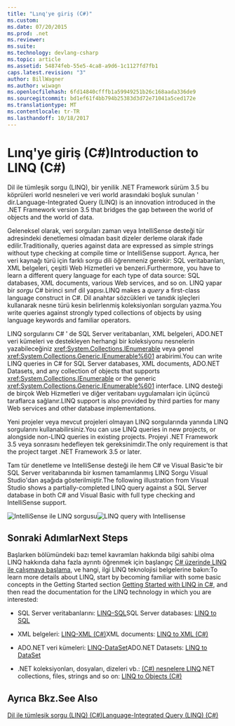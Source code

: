 ```yaml
---
title: "Lınq'ye giriş (C#)"
ms.custom: 
ms.date: 07/20/2015
ms.prod: .net
ms.reviewer: 
ms.suite: 
ms.technology: devlang-csharp
ms.topic: article
ms.assetid: 54874feb-55e5-4ca8-a9d6-1c1127fd7fb1
caps.latest.revision: "3"
author: BillWagner
ms.author: wiwagn
ms.openlocfilehash: 6fd14840cfffb1a59949251b26c168aada336de9
ms.sourcegitcommit: bd1ef61f4bb794b25383d3d72e71041a5ced172e
ms.translationtype: MT
ms.contentlocale: tr-TR
ms.lasthandoff: 10/18/2017
---
```

# <a name="introduction-to-linq-c"></a><span data-ttu-id="a5923-102">Lınq'ye giriş (C#)</span><span class="sxs-lookup"><span data-stu-id="a5923-102">Introduction to LINQ (C#)</span></span>
<span data-ttu-id="a5923-103">Dil ile tümleşik sorgu (LINQ), bir yenilik .NET Framework sürüm 3.5 bu köprüleri world nesneleri ve veri world arasındaki boşluk sunulan ' dir.</span><span class="sxs-lookup"><span data-stu-id="a5923-103">Language-Integrated Query (LINQ) is an innovation introduced in the .NET Framework version 3.5 that bridges the gap between the world of objects and the world of data.</span></span>  
  
 <span data-ttu-id="a5923-104">Geleneksel olarak, veri sorguları zaman veya IntelliSense desteği tür adresindeki denetlemesi olmadan basit dizeler derleme olarak ifade edilir.</span><span class="sxs-lookup"><span data-stu-id="a5923-104">Traditionally, queries against data are expressed as simple strings without type checking at compile time or IntelliSense support.</span></span> <span data-ttu-id="a5923-105">Ayrıca, her veri kaynağı türü için farklı sorgu dili öğrenmeniz gerekir: SQL veritabanları, XML belgeleri, çeşitli Web Hizmetleri ve benzeri.</span><span class="sxs-lookup"><span data-stu-id="a5923-105">Furthermore, you have to learn a different query language for each type of data source: SQL databases, XML documents, various Web services, and so on.</span></span> <span data-ttu-id="a5923-106">LINQ yapar bir *sorgu* C# birinci sınıf dil yapısı.</span><span class="sxs-lookup"><span data-stu-id="a5923-106">LINQ makes a *query* a first-class language construct in C#.</span></span> <span data-ttu-id="a5923-107">Dil anahtar sözcükleri ve tanıdık işleçleri kullanarak nesne türü kesin belirlenmiş koleksiyonları sorguları yazma.</span><span class="sxs-lookup"><span data-stu-id="a5923-107">You write queries against strongly typed collections of objects by using language keywords and familiar operators.</span></span>  
  
 <span data-ttu-id="a5923-108">LINQ sorgularını C# ' de SQL Server veritabanları, XML belgeleri, ADO.NET veri kümeleri ve destekleyen herhangi bir koleksiyonu nesnelerin yazabileceğiniz <xref:System.Collections.IEnumerable> veya genel <xref:System.Collections.Generic.IEnumerable%601> arabirimi.</span><span class="sxs-lookup"><span data-stu-id="a5923-108">You can write LINQ queries in C# for SQL Server databases, XML documents, ADO.NET Datasets, and any collection of objects that supports <xref:System.Collections.IEnumerable> or the generic <xref:System.Collections.Generic.IEnumerable%601> interface.</span></span> <span data-ttu-id="a5923-109">LINQ desteği de birçok Web Hizmetleri ve diğer veritabanı uygulamaları için üçüncü taraflarca sağlanır.</span><span class="sxs-lookup"><span data-stu-id="a5923-109">LINQ support is also provided by third parties for many Web services and other database implementations.</span></span>  
  
 <span data-ttu-id="a5923-110">Yeni projeler veya mevcut projeleri olmayan LINQ sorgularında yanında LINQ sorgularını kullanabilirsiniz.</span><span class="sxs-lookup"><span data-stu-id="a5923-110">You can use LINQ queries in new projects, or alongside non-LINQ queries in existing projects.</span></span> <span data-ttu-id="a5923-111">Projeyi .NET Framework 3.5 veya sonrasını hedefleyen tek gereksinimdir.</span><span class="sxs-lookup"><span data-stu-id="a5923-111">The only requirement is that the project target .NET Framework 3.5 or later.</span></span>  
  
 <span data-ttu-id="a5923-112">Tam tür denetleme ve IntelliSense desteği ile hem C# ve Visual Basic'te bir SQL Server veritabanında bir kısmen tamamlanmış LINQ Sorgu Visual Studio'dan aşağıda gösterilmiştir.</span><span class="sxs-lookup"><span data-stu-id="a5923-112">The following illustration from Visual Studio shows a partially-completed LINQ query against a SQL Server database in both C# and Visual Basic with full type checking and IntelliSense support.</span></span>  
  
 <span data-ttu-id="a5923-113">![IntelliSense ile LINQ sorgusu](../../../../csharp/programming-guide/concepts/linq/media/query_intell.png "Query_Intell")</span><span class="sxs-lookup"><span data-stu-id="a5923-113">![LINQ query with Intellisense](../../../../csharp/programming-guide/concepts/linq/media/query_intell.png "Query_Intell")</span></span>  
  
## <a name="next-steps"></a><span data-ttu-id="a5923-114">Sonraki Adımlar</span><span class="sxs-lookup"><span data-stu-id="a5923-114">Next Steps</span></span>  
 <span data-ttu-id="a5923-115">Başlarken bölümündeki bazı temel kavramları hakkında bilgi sahibi olma LINQ hakkında daha fazla ayrıntı öğrenmek için başlangıç [C# üzerinde LINQ ile çalışmaya başlama](../../../../csharp/programming-guide/concepts/linq/getting-started-with-linq.md), ve hangi, ilgi LINQ teknolojisi belgelerine bakın:</span><span class="sxs-lookup"><span data-stu-id="a5923-115">To learn more details about LINQ, start by becoming familiar with some basic concepts in the Getting Started section [Getting Started with LINQ in C#](../../../../csharp/programming-guide/concepts/linq/getting-started-with-linq.md), and then read the documentation for the LINQ technology in which you are interested:</span></span>  
  
-   <span data-ttu-id="a5923-116">SQL Server veritabanlarını: [LINQ-SQL](https://msdn.microsoft.com/library/bb386976)</span><span class="sxs-lookup"><span data-stu-id="a5923-116">SQL Server databases: [LINQ to SQL](https://msdn.microsoft.com/library/bb386976)</span></span>  
  
-   <span data-ttu-id="a5923-117">XML belgeleri: [LINQ-XML (C#)](../../../../csharp/programming-guide/concepts/linq/linq-to-xml.md)</span><span class="sxs-lookup"><span data-stu-id="a5923-117">XML documents: [LINQ to XML (C#)](../../../../csharp/programming-guide/concepts/linq/linq-to-xml.md)</span></span>  
  
-   <span data-ttu-id="a5923-118">ADO.NET veri kümeleri: [LINQ-DataSet](../../../../framework/data/adonet/linq-to-dataset.md)</span><span class="sxs-lookup"><span data-stu-id="a5923-118">ADO.NET Datasets: [LINQ to DataSet](../../../../framework/data/adonet/linq-to-dataset.md)</span></span>  
  
-   <span data-ttu-id="a5923-119">.NET koleksiyonları, dosyaları, dizeleri vb.: [(C#) nesnelere LINQ](../../../../csharp/programming-guide/concepts/linq/linq-to-objects.md)</span><span class="sxs-lookup"><span data-stu-id="a5923-119">.NET collections, files, strings and so on: [LINQ to Objects (C#)](../../../../csharp/programming-guide/concepts/linq/linq-to-objects.md)</span></span>  
  
## <a name="see-also"></a><span data-ttu-id="a5923-120">Ayrıca Bkz.</span><span class="sxs-lookup"><span data-stu-id="a5923-120">See Also</span></span>  
 [<span data-ttu-id="a5923-121">Dil ile tümleşik sorgu (LINQ) (C#)</span><span class="sxs-lookup"><span data-stu-id="a5923-121">Language-Integrated Query (LINQ) (C#)</span></span>](../../../../csharp/programming-guide/concepts/linq/index.md)

